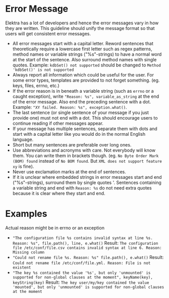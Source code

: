 # Error Message

Elektra has a lot of developers and hence the error messages vary in how they are written.
This guideline should unify the message format so that users will get consistent error messages.

- All error messages start with a capital letter. Reword sentences that theoretically require a lowercase first letter such as
  regex patterns, method names or variable strings ("%s"-strings) to have a normal word at the start of the sentence. Also surround method names with single quotes.
  Example: `kdbSet() not supported` should be changed to `Method 'kdbSet()' is not supported`
- Always report all information which could be useful for the user. For some error types, templates are provided to not forget something. (eg. keys, files, errno,
  etc.)
- If the error reason is in beneath a variable string (such as `errno` or a caught exception), write `"Reason: %s", variable_as_string` at the end of the error
  message. Also end the preceding sentence with a dot. Example: `"XY failed. Reason: %s", exception.what()`.
- The last sentence (or single sentence of your message if you just provide one) must not end with a dot. This should encourage users to continue reading
  if other messages appear.
- If your message has multiple sentences, separate them with dots and start with a capital letter like you would do in the normal English language.
- Short but many sentences are preferable over long ones.
- Use abbreviations and acronyms with care. Not everybody will know them. You can write them in brackets though.
  (eg. `No Byte Order Mark (BOM) found` instead of `No BOM found`. But `XML does not support feature xy` is fine).
- Never use exclamation marks at the end of sentences.
- If it is unclear where embedded strings in error messages start and end ("%s"-strings), surround them by single quotes '.
  Sentences containing a variable string and end with `Reason: %s` do not need extra quotes because it is clear where they start and end.

# Examples

Actual reason might be in errno or an exception

- `"The configuration file %s contains invalid syntax at line %s. Reason: %s", file.path(), line, e.what()`
  Result: `The configuration file /etc/conf/file.csv contains invalid syntax at line 6. Reason: Missing column`
- `"Could not rename file %s. Reason: %s" file.path(), e.what()`
  Result: `Could not rename file /etc/conf/file.yml. Reason: File is not existent`
- `"The key %s contained the value '%s', but only 'unmounted' is supported for non-global clauses at the moment", keyName(key), keyString(key)`
  Result: `The key user/my/key contained the value 'mounted', but only 'unmounted' is supported for non-global clauses at the moment`
